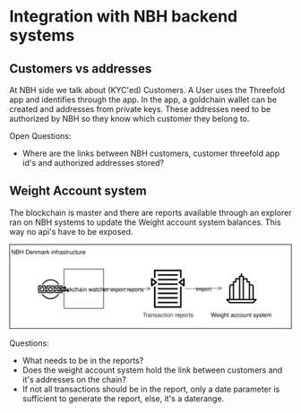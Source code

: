  # Integration with NBH backend systems

## Customers vs addresses

At NBH side we talk about (KYC'ed) Customers. A User uses the Threefold app and identifies through the app. 
In the app, a goldchain wallet can be created and addresses from private keys. These addresses need to be authorized by NBH so they know which customer they belong to.

Open Questions:
- Where are the links between NBH customers, customer threefold app id's and authorized addresses stored?

 ## Weight Account system

 The blockchain is master and there are reports available through an explorer ran on NBH systems to update the Weight account system balances.
 This way no api's have to be exposed.

 ![Blockchain to weight system](./WeightAccountUpdates.svg)

 Questions:
 - What needs to be in the reports? 
 - Does the weight account system hold the link between customers and it's addresses on the chain?
 - If not all transactions should be in the report, only a date parameter is sufficient to generate the report, else, it's a daterange.
 
